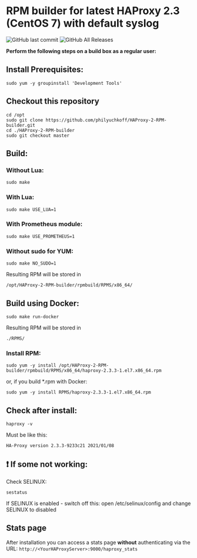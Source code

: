 # RPM builder for latest HAProxy 2.3 (CentOS 7) with default syslog

![GitHub last commit](https://img.shields.io/github/last-commit/philyuchkoff/HAProxy-2-RPM-builder?style=for-the-badge)
![GitHub All Releases](https://img.shields.io/github/downloads/philyuchkoff/HAProxy-2-RPM-builder/total?style=for-the-badge)

**Perform the following steps on a build box as a regular user:**

## Install Prerequisites:

    sudo yum -y groupinstall 'Development Tools'

## Checkout this repository
    cd /opt
    sudo git clone https://github.com/philyuchkoff/HAProxy-2-RPM-builder.git
    cd ./HAProxy-2-RPM-builder
    sudo git checkout master

## Build:

### Without Lua:

    sudo make
    
### With Lua:

    sudo make USE_LUA=1

### With Prometheus module:

    sudo make USE_PROMETHEUS=1

### Without sudo for YUM:

    sudo make NO_SUDO=1

Resulting RPM will be stored in 

    /opt/HAProxy-2-RPM-builder/rpmbuild/RPMS/x86_64/

## Build using Docker:

    sudo make run-docker

Resulting RPM will be stored in 

    ./RPMS/


### Install RPM:

    sudo yum -y install /opt/HAProxy-2-RPM-builder/rpmbuild/RPMS/x86_64/haproxy-2.3.3-1.el7.x86_64.rpm

or, if you build *.rpm with Docker:

    sudo yum -y install RPMS/haproxy-2.3.3-1.el7.x86_64.rpm 
    

## Check after install:

    haproxy -v

Must be like this:

    HA-Proxy version 2.3.3-9233c21 2021/01/08
    

## :exclamation: If some not working:

Check SELINUX:

    sestatus

If SELINUX is enabled  - switch off this: open /etc/selinux/config and change SELINUX to disabled

## Stats page

After installation you can access a stats page **without** authenticating via the URL: `http://<YourHAProxyServer>:9000/haproxy_stats`

